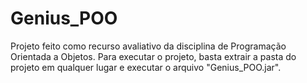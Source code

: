 # Genius_POO

Projeto feito como recurso avaliativo da disciplina de Programação Orientada a Objetos. Para executar o projeto, basta extrair a pasta do projeto em qualquer lugar e executar o arquivo "Genius_POO.jar".
